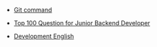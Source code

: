 - [Git command](https://github.com/gimminjae/log/blob/master/git/gitCmd.md)

- [Top 100 Question for Junior Backend Developer](https://github.com/gimminjae/log/tree/master/Top%20100%20Question%20for%20Junior%20Developer)

- [Development English](https://github.com/gimminjae/log/tree/master/Developent-english)
